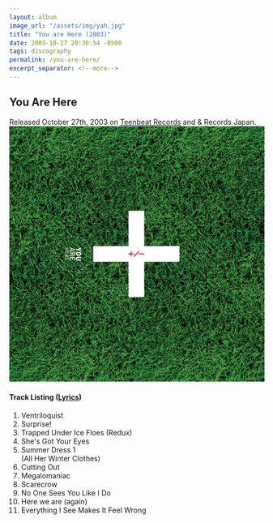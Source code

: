 ```yaml
---
layout: album
image_url: "/assets/img/yah.jpg"
title: "You are Here (2003)"
date: 2003-10-27 20:30:54 -0500
tags: discography
permalink: /you-are-here/
excerpt_separator: <!--more-->
---
```


<!--more-->

## You Are Here

<div id="release-info">
    Released October 27th, 2003 on <a href="https://www.teenbeatrecords.com/items/363.html">Teenbeat Records</a> and & Records Japan.
</div>

<div id="container">
    <div id="artwork">
        <a href="/assets/img/yah.jpg" alt="Full res version"><img src="/assets/img/yah.jpg"/></a>
    </div>
    <div id="tracklist">
        <h4>Track Listing (<a href="/lyrics/#you-are-here-album">Lyrics</a>)</h4>
        <ol>
            <li>Ventriloquist</li>
            <li>Surprise!</li>
            <li>Trapped Under Ice Floes (Redux)</li>
            <li>She's Got Your Eyes</li>
            <li>Summer Dress 1 <br/>
                (All Her Winter Clothes)</li>
            <li>Cutting Out</li>
            <li>Megalomaniac</li>
            <li>Scarecrow</li>
            <li>No One Sees You Like I Do</li>
            <li>Here we are (again)</li>
            <li>Everything I See Makes It Feel Wrong</li>
        </ol>
    </div>
</div>
